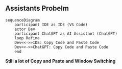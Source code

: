 ## Assistants Probelm

```mermaid
sequenceDiagram
    participant IDE as IDE (VS Code)
    actor Dev
    participant ChatGPT as AI Assistant (ChatGPT)
    loop Refine
    Dev<<->>IDE: Copy Code and Paste Code
    Dev<<->>ChatGPT: Copy Code and Paste Code
    end
```

<strong v-click class="fixed top-1/2 left-1/2 -translate-x-1/2 -translate-y-1/2 z-[9999] text-red-600 text-6xl rotate-45">
  Still a lot of Copy and Paste and Window Switching
</strong>
